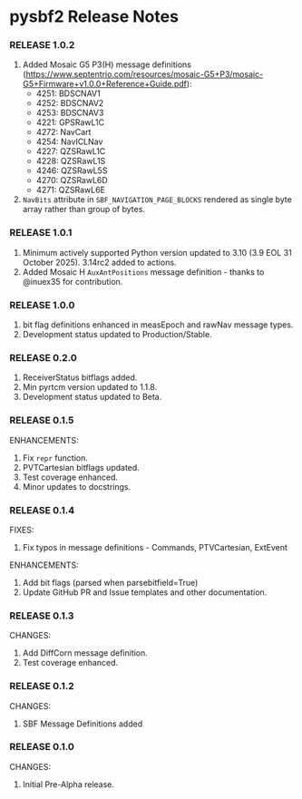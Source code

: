 # pysbf2 Release Notes

### RELEASE 1.0.2

1. Added Mosaic G5 P3(H) message definitions
   (https://www.septentrio.com/resources/mosaic-G5+P3/mosaic-G5+Firmware+v1.0.0+Reference+Guide.pdf):
    - 4251: BDSCNAV1
    - 4252: BDSCNAV2
    - 4253: BDSCNAV3
    - 4221: GPSRawL1C
    - 4272: NavCart
    - 4254: NavICLNav
    - 4227: QZSRawL1C
    - 4228: QZSRawL1S
    - 4246: QZSRawL5S
    - 4270: QZSRawL6D
    - 4271: QZSRawL6E
1. `NavBits` attribute in `SBF_NAVIGATION_PAGE_BLOCKS` rendered as single byte array rather than group of bytes.

### RELEASE 1.0.1

1. Minimum actively supported Python version updated to 3.10 (3.9 EOL 31 October 2025). 3.14rc2 added to actions.
1. Added Mosaic H `AuxAntPositions` message definition - thanks to @inuex35 for contribution.

### RELEASE 1.0.0

1. bit flag definitions enhanced in measEpoch and rawNav message types.
1. Development status updated to Production/Stable.

### RELEASE 0.2.0

1. ReceiverStatus bitflags added.
1. Min pyrtcm version updated to 1.1.8.
1. Development status updated to Beta.

### RELEASE 0.1.5

ENHANCEMENTS:

1. Fix `repr` function.
1. PVTCartesian bitflags updated.
1. Test coverage enhanced.
1. Minor updates to docstrings.

### RELEASE 0.1.4

FIXES:

1. Fix typos in message definitions - Commands, PTVCartesian, ExtEvent

ENHANCEMENTS:

1. Add bit flags (parsed when parsebitfield=True)
1. Update GitHub PR and Issue templates and other documentation.

### RELEASE 0.1.3

CHANGES:

1. Add DiffCorn message definition.
1. Test coverage enhanced.

### RELEASE 0.1.2

CHANGES:

1. SBF Message Definitions added

### RELEASE 0.1.0

CHANGES:

1. Initial Pre-Alpha release.

